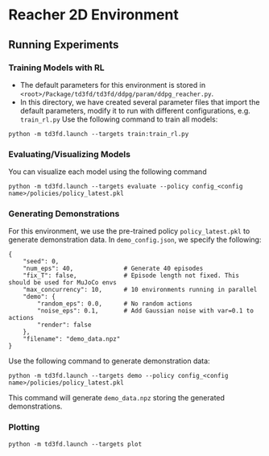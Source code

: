 # Reacher 2D Environment

## Running Experiments

### Training Models with RL
- The default parameters for this environment is stored in `<root>/Package/td3fd/td3fd/ddpg/param/ddpg_reacher.py`.
- In this directory, we have created several parameter files that import the default parameters, modify it to run with different configurations, e.g. `train_rl.py`
Use the following command to train all models:
```
python -m td3fd.launch --targets train:train_rl.py
```

### Evaluating/Visualizing Models
You can visualize each model using the following command
```
python -m td3fd.launch --targets evaluate --policy config_<config name>/policies/policy_latest.pkl
```

### Generating Demonstrations
For this environment, we use the pre-trained policy `policy_latest.pkl` to generate demonstration data. In `demo_config.json`, we specify the following:
```
{
    "seed": 0,
    "num_eps": 40,              # Generate 40 episodes
    "fix_T": false,             # Episode length not fixed. This should be used for MuJoCo envs
    "max_concurrency": 10,      # 10 environments running in parallel
    "demo": {
        "random_eps": 0.0,      # No random actions
        "noise_eps": 0.1,       # Add Gaussian noise with var=0.1 to actions
        "render": false
    },
    "filename": "demo_data.npz"
}
```
Use the following command to generate demonstration data:
```
python -m td3fd.launch --targets demo --policy config_<config name>/policies/policy_latest.pkl
```
This command will generate `demo_data.npz` storing the generated demonstrations.

### Plotting
```
python -m td3fd.launch --targets plot
```